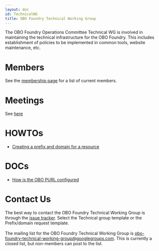 ```yaml
---
layout: doc
id: TechnicalWG
title: OBO Foundry Technical Working Group
---
```


The OBO Foundry Operations Committee Technical WG is involved in maintaining the technical infrastructure for the OBO Foundry. This includes establishment of policies to be implemented in common tools, website maintenance, etc.

# Members #
See the [membership page](/docs/Membership.html) for a list of current members.

<h1>Meetings</h1>

See <a href='TechnicalWGMeetings.html'>here</a>

<h1>HOWTOs</h1>

<ul><li><a href='Policy_for_OBO_namespace_and_associated_PURL_requests.html'>Creating a prefix and domain for a resource</a></li></ul>

<h1>DOCs</h1>

<ul><li><a href='OBOPURLDomain.html'>How is the OBO PURL configured</a></li></ul>

<h1>Contact Us</h1>

The best way to contact the OBO Foundry Technical Working Group is through the <a href='https://github.com/OBOFoundry/OBOFoundry.github.io/issues'>issue tracker</a>. Select the Technical group template or the Prefix/domain request template.<br>
<br>
The mailing list for the OBO Foundry Technical Working Group is <a href='mailto:obo-foundry-technical-working-group@googlegroups.com'>obo-foundry-technical-working-group@googlegroups.com</a>. This is currently a closed list, but non-members can post to the list.
